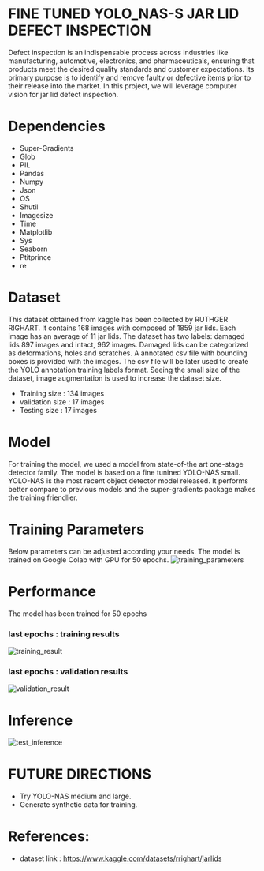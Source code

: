 # FINE TUNED YOLO_NAS-S JAR LID DEFECT INSPECTION

Defect inspection is an indispensable process across industries like manufacturing, automotive, electronics, and pharmaceuticals, ensuring that products meet the desired quality standards and customer expectations. Its primary purpose is to identify and remove faulty or defective items prior to their release into the market. In this project, we will leverage computer vision for jar lid defect inspection.

# Dependencies
 - Super-Gradients
 - Glob
 - PIL
 - Pandas
 - Numpy
 - Json
 - OS
 - Shutil
 - Imagesize
 - Time
 - Matplotlib
 - Sys
 - Seaborn
 - Ptitprince
 - re

# Dataset
This dataset obtained from kaggle has been collected by RUTHGER RIGHART. It contains 168 images with composed of 1859 jar lids. Each image has an average of 11 jar lids. The dataset has two labels: damaged lids 897 images and intact, 962 images. Damaged lids can be categorized as deformations, holes and scratches. A annotated csv file with bounding boxes is provided with the images. The csv file will be later used to create the YOLO annotation training labels format.
Seeing the small size of the dataset, image augmentation is used to increase the dataset size.
 - Training size : 134 images
 - validation size : 17 images
 - Testing size : 17 images

# Model
For training the model, we used a model from state-of-the art one-stage detector family. The model is based on a fine tunined YOLO-NAS small.
YOLO-NAS is the most recent object detector model released. It performs better compare to previous models and the super-gradients package makes the training friendlier.

# Training Parameters
Below parameters can be adjusted according your needs. The model is trained on Google Colab with GPU for 50 epochs.
![training_parameters](https://github.com/WENDGOUNDI/yolonas_jar_lid_defect_inspection/assets/48753146/05ad415d-7060-4ba6-aa5a-b1f39c298d93)

# Performance
The model has been trained for 50 epochs
### last epochs : training results
![training_result](https://github.com/WENDGOUNDI/yolonas_jar_lid_defect_inspection/assets/48753146/fd798799-b44f-436b-ac0b-145a32c5d3a1)

### last epochs : validation results
![validation_result](https://github.com/WENDGOUNDI/yolonas_jar_lid_defect_inspection/assets/48753146/0e283744-a9a7-41ff-a04d-4266abc52ee0)

# Inference
![test_inference](https://github.com/WENDGOUNDI/yolonas_jar_lid_defect_inspection/assets/48753146/ac03911d-877d-4c09-afb2-637e7f1d0954)


# FUTURE DIRECTIONS
 - Try YOLO-NAS medium and large.
 - Generate synthetic data for training.

# References:
 - dataset link : https://www.kaggle.com/datasets/rrighart/jarlids
